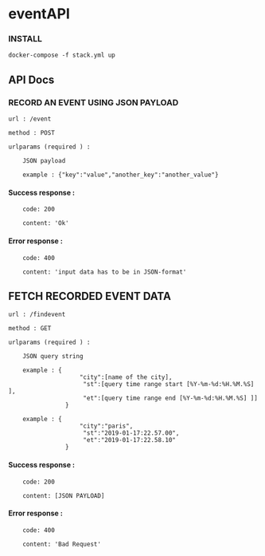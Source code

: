 
# 		eventAPI


### INSTALL 

	docker-compose -f stack.yml up


## 		API Docs


###		RECORD AN EVENT USING JSON PAYLOAD

	url : /event

	method : POST 

	urlparams (required ) :
		
		JSON payload 

		example : {"key":"value","another_key":"another_value"}
	

####	Success response : 
	
		code: 200

		content: 'Ok'

####	Error response : 
	
		code: 400

		content: 'input data has to be in JSON-format'




##		FETCH RECORDED EVENT DATA

	url : /findevent

	method : GET

	urlparams (required ) :
	
		JSON query string 	

		example : {
						"city":[name of the city],
						 "st":[query time range start [%Y-%m-%d:%H.%M.%S] ],
						 "et":[query time range end [%Y-%m-%d:%H.%M.%S] ]]
 					}

		example : {
						"city":"paris",
						 "st":"2019-01-17:22.57.00",
						 "et":"2019-01-17:22.58.10"
 					}


####	Success response : 
	
		code: 200

		content: [JSON PAYLOAD]

####	Error response : 
	
		code: 400

		content: 'Bad Request'




